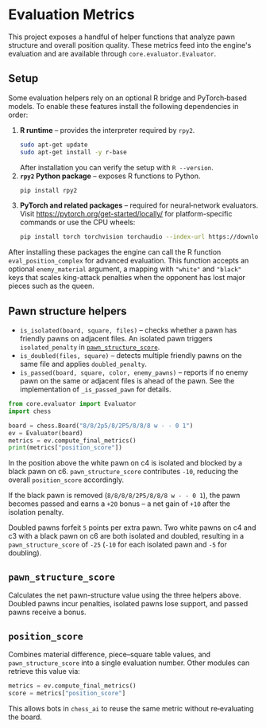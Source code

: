 # Evaluation Metrics

This project exposes a handful of helper functions that analyze pawn structure and overall position quality.
These metrics feed into the engine's evaluation and are available through `core.evaluator.Evaluator`.

## Setup

Some evaluation helpers rely on an optional R bridge and PyTorch‑based models.
To enable these features install the following dependencies in order:

1. **R runtime** – provides the interpreter required by `rpy2`.
   ```bash
   sudo apt-get update
   sudo apt-get install -y r-base
   ```
   After installation you can verify the setup with `R --version`.
2. **`rpy2` Python package** – exposes R functions to Python.
   ```bash
   pip install rpy2
   ```
3. **PyTorch and related packages** – required for neural‑network evaluators.
   Visit <https://pytorch.org/get-started/locally/> for platform-specific commands
   or use the CPU wheels:
   ```bash
   pip install torch torchvision torchaudio --index-url https://download.pytorch.org/whl/cpu
   ```

After installing these packages the engine can call the R function `eval_position_complex` for advanced evaluation.
This function accepts an optional ``enemy_material`` argument, a mapping with
``"white"`` and ``"black"`` keys that scales king-attack penalties when the
opponent has lost major pieces such as the queen.

## Pawn structure helpers

- `is_isolated(board, square, files)` – checks whether a pawn has friendly pawns on adjacent files. An isolated pawn triggers `isolated_penalty` in [`pawn_structure_score`](../core/evaluator.py).
- `is_doubled(files, square)` – detects multiple friendly pawns on the same file and applies `doubled_penalty`.
- `is_passed(board, square, color, enemy_pawns)` – reports if no enemy pawn on the same or adjacent files is ahead of the pawn. See the implementation of `_is_passed_pawn` for details.

```python
from core.evaluator import Evaluator
import chess

board = chess.Board("8/8/2p5/8/2P5/8/8/8 w - - 0 1")
ev = Evaluator(board)
metrics = ev.compute_final_metrics()
print(metrics["position_score"])
```

In the position above the white pawn on c4 is isolated and blocked by a black pawn on c6.  `pawn_structure_score`
contributes `-10`, reducing the overall `position_score` accordingly.

If the black pawn is removed (`8/8/8/8/2P5/8/8/8 w - - 0 1`), the pawn becomes passed and earns a `+20` bonus – a net gain of
`+10` after the isolation penalty.

Doubled pawns forfeit `5` points per extra pawn.  Two white pawns on c4 and c3 with a black pawn on c6 are both isolated and
doubled, resulting in a `pawn_structure_score` of `-25` (`-10` for each isolated pawn and `-5` for doubling).

## `pawn_structure_score`

Calculates the net pawn-structure value using the three helpers above. Doubled pawns incur penalties, isolated pawns lose support,
and passed pawns receive a bonus.

## `position_score`

Combines material difference, piece–square table values, and `pawn_structure_score` into a single evaluation number.  Other modules
can retrieve this value via:

```python
metrics = ev.compute_final_metrics()
score = metrics["position_score"]
```

This allows bots in `chess_ai` to reuse the same metric without re‑evaluating the board.

